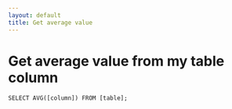 ```yaml
---
layout: default
title: Get average value
---
```


# Get average value from my table column

 `SELECT AVG([column]) FROM [table];`
